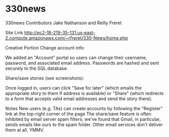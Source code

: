 # 330news

330news
Contributors
Jake Nathanson and Reilly Freret

Site Link
http://ec2-18-219-35-131.us-east-2.compute.amazonaws.com/~rfreret/330-News/home.php

Creative Portion
Change account info:

We added an "Account" portal so users can change their username, password, and associated email address. Passwords are hashed and sent securely to the SQL database.

Share/save stories (see screenshots):

Once logged in, users can click "Save for later" (which emails the appropriate story to them if address is available) or "Share" (which redirects to a form that accepts valid email addresses and send the story there).

Notes
New users (e.g. TAs) can create accounts by following the "Register" link at the top-right corner of the page
The share/save feature is often inhibited by email server spam filters; we've found that Gmail, in particular, sends emails like ours to the spam folder. Other email services don't deliver them at all. YMMV.
